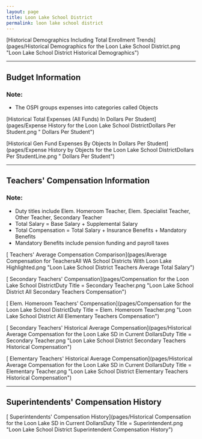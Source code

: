 ```yaml
---
layout: page
title: Loon Lake School District
permalink: loon lake school district
---
```



[Historical Demographics Including Total Enrollment Trends](pages/Historical Demographics for the Loon Lake School District.png "Loon Lake School District Historical Demographics")

___

## Budget Information
### Note:
- The OSPI groups expenses into categories called Objects

[Historical Total Expenses (All Funds) In Dollars Per Student](pages/Expense History for the Loon Lake School DistrictDollars Per Student.png " Dollars Per Student")

[Historical Gen Fund Expenses By Objects In Dollars Per Student](pages/Expense History by Objects for the Loon Lake School DistrictDollars Per StudentLine.png " Dollars Per Student")


___

## Teachers' Compensation Information
### Note:
- Duty titles include Elem. Homeroom Teacher, Elem. Specialist Teacher, Other Teacher, Secondary Teacher
- Total Salary = Base Salary + Supplemental Salary
- Total Compensation = Total Salary + Insurance Benefits + Mandatory Benefits
- Mandatory Benefits include pension funding and payroll taxes

[ Teachers' Average Compensation Comparison](pages/Average Compensation for TeachersAll WA School Districts With Loon Lake Highlighted.png "Loon Lake School District Teachers Average Total Salary")

[ Secondary Teachers' Compensation](pages/Compensation for the Loon Lake School DistrictDuty Title = Secondary Teacher.png "Loon Lake School District All Secondary Teachers Compensation")

[ Elem. Homeroom Teachers' Compensation](pages/Compensation for the Loon Lake School DistrictDuty Title = Elem. Homeroom Teacher.png "Loon Lake School District All Elementary Teachers Compensation")

[ Secondary Teachers' Historical Average Compensation](pages/Historical Average Compensation for the Loon Lake SD in Current DollarsDuty Title = Secondary Teacher.png "Loon Lake School District Secondary Teachers Historical Compensation")

[ Elementary Teachers' Historical Average Compensation](pages/Historical Average Compensation for the Loon Lake SD in Current DollarsDuty Title = Elementary Teacher.png "Loon Lake School District Elementary Teachers Historical Compensation")


___

## Superintendents' Compensation History

[ Superintendents' Compensation History](pages/Historical Compensation for the Loon Lake SD in Current DollarsDuty Title = Superintendent.png "Loon Lake School District Superintendent Compensation History")

